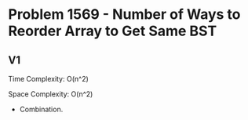# Problem 1569 - Number of Ways to Reorder Array to Get Same BST

## V1

Time Complexity: O(n^2)

Space Complexity: O(n^2)

- Combination.
